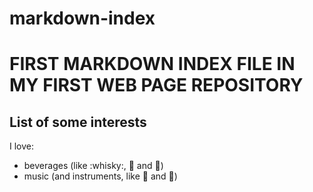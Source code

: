 # markdown-index
# FIRST MARKDOWN INDEX FILE IN MY FIRST WEB PAGE REPOSITORY

## List of some interests

I love: 
- beverages (like :whisky:, :beer: and :wine_glass:)
- music (and instruments, like :guitar: and :musical_keyboard:)


